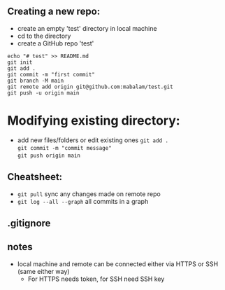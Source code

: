 ## Creating a new repo:
- create an empty 'test' directory in local machine
- cd to the directory
- create a GitHub repo 'test'

`echo "# test" >> README.md`  
`git init`  
`git add .`  
`git commit -m "first commit"`  
`git branch -M main`  
`git remote add origin git@github.com:mabalam/test.git`  
`git push -u origin main`  

# Modifying existing directory:

- add new files/folders or edit existing ones
`git add .`  
`git commit -m "commit message"`  
`git push origin main`

    
## Cheatsheet:
- `git pull` sync any changes made on remote repo
- `git log --all --graph` all commits in a graph
    
## .gitignore

## notes
- local machine and remote can be connected either via HTTPS or SSH (same either way)
	- For HTTPS needs token, for SSH need SSH key


